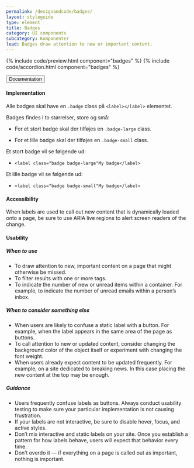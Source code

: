 ```yaml
---
permalink: /designandcode/badges/
layout: styleguide
type: element
title: Badges
category: UI components
subcategory: Komponenter
lead: Badges draw attention to new or important content.
---
```


{% include code/preview.html component="badges" %}
{% include code/accordion.html component="badges" %}
<div class="accordion-bordered">
  <button class="button-unstyled accordion-button"
      aria-expanded="true" aria-controls="label-docs">
    Documentation
  </button>
  <div id="label-docs" aria-hidden="false" class="accordion-content">
    <h4 class="heading">Implementation</h4>
    <p>Alle badges skal have en <code>.badge</code> class på <code>&lt;label&gt;&lt;/label&gt;</code> elementet.</p>
    <p>Badges findes i to størrelser, store og små:</p>
    <ul>
      <li><p>For et stort badge skal der tilføjes en <code>.badge-large</code> class. </p></li>
      <li><p>For et lille badge skal der tilføjes en <code>.badge-small</code> class. </p></li>
    </ul>
    <p>Et stort badge vil se følgende ud:</p>
    <ul>
      <li><code>&lt;label class="badge badge-large"My badge&lt;/label&gt;</code></li>
    </ul>
    <p>Et lille badge vil se følgende ud:</p>
    <ul>
      <li><code>&lt;label class="badge badge-small"My badge&lt;/label&gt;</code></li>
    </ul>
    <h4 class="heading">Accessibility</h4>
    <p>When labels are used to call out new content that is dynamically loaded onto a page, be sure to use ARIA live regions to alert screen readers of the change.</p>
    <h4 class="heading">Usability</h4>
    <h5>When to use</h5>
    <ul class="content-list">
      <li>To draw attention to new, important content on a page that might otherwise be missed.</li>
      <li>To filter results with one or more tags.</li>
      <li>To indicate the number of new or unread items within a container. For example, to indicate the number of unread emails within a person’s inbox.</li>
    </ul>
    <h5>When to consider something else</h5>
    <ul class="content-list">
      <li>When users are likely to confuse a static label with a button. For example, when the label appears in the same area of the page as buttons.</li>
      <li>To call attention to new or updated content, consider changing the background color of the object itself or experiment with changing the font weight.</li>
      <li>When users already expect content to be updated frequently. For example, on a site dedicated to breaking news. In this case placing the new content at the top may be enough.</li>
    </ul>
    <h5>Guidance</h5>
    <ul class="content-list">
      <li>Users frequently confuse labels as buttons. Always conduct usability testing to make sure your particular implementation is not causing frustration.</li>
      <li>If your labels are not interactive, be sure to disable hover, focus, and active styles.</li>
      <li>Don’t mix interactive and static labels on your site. Once you establish a pattern for how labels behave, users will expect that behavior every time.</li>
      <li>Don’t overdo it — if everything on a page is called out as important, nothing is important.</li>
    </ul>
  </div>
</div>
